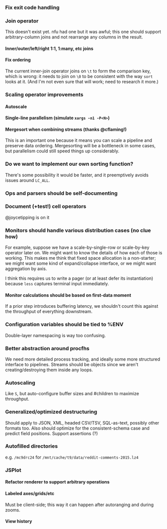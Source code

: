 ### Fix exit code handling

### Join operator
This doesn't exist yet. nfu had one but it was awful; this one should support
arbitrary-column joins and not rearrange any columns in the result.

#### Inner/outer/left/right 1:1, 1:many, etc joins
#### Fix ordering
The current inner-join operator joins on `\t` to form the comparison key, which
is wrong: it needs to join on `\0` to be consistent with the way `sort` looks
at it. (And I'm not even sure that will work; need to research it more.)

### Scaling operator improvements
#### Autoscale
#### Single-line parallelism (simulate `xargs -n1 -P<N>`)
#### Mergesort when combining streams (thanks @cflaming!)
This is an important one because it means you can scale a pipeline and preserve
data ordering. Mergesorting will be a bottleneck in some cases, but parallelism
could still speed things up considerably.

### Do we want to implement our own sorting function?
There's some possibility it would be faster, and it preemptively avoids issues
around `LC_ALL`.

### Ops and parsers should be self-documenting

### Document (+test!) cell operators
@joycetipping is on it

### Monitors should handle various distribution cases (no clue how)
For example, suppose we have a scale-by-single-row or scale-by-key operator
later on. We might want to know the details of how each of those is working.
This makes me think that fixed space allocation is a non-starter; we might want
some kind of expand/collapse interface, or we might want aggregation by axis.

I think this requires us to write a pager (or at least defer its instantiation)
because `less` captures terminal input immediately.

#### Monitor calculations should be based on first-data moment
If a prior step introduces buffering latency, we shouldn't count this against
the throughput of everything downstream.

### Configuration variables should be tied to %ENV
Double-layer namespacing is way too confusing.

### Better abstraction around procfhs
We need more detailed process tracking, and ideally some more structured
interface to pipelines. Streams should be objects since we aren't
creating/destroying them inside any loops.

### Autoscaling
Like `S`, but auto-configure buffer sizes and #children to maximize throughput.

### Generalized/optimized destructuring
Should apply to JSON, XML, headed CSV/TSV, SQL-as-text, possibly other formats
too. Also should optimize for the consistent-schema case and predict field
positions. Support assertions (?)

### Autofilled directories
e.g. `/mc9drc24` for `/mnt/cache/t9/data/reddit-comments-2015.lz4`

### JSPlot
#### Refactor renderer to support arbitrary operations
#### Labeled axes/grids/etc
Must be client-side; this way it can happen after autoranging and during zooms.

#### View history

